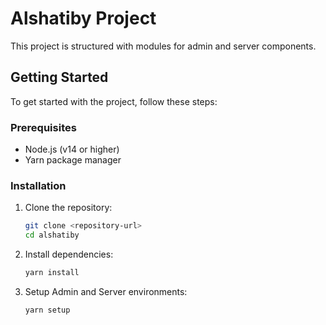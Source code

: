 # Alshatiby Project

This project is structured with modules for admin and server components.

## Getting Started

To get started with the project, follow these steps:

### Prerequisites

- Node.js (v14 or higher)
- Yarn package manager

### Installation

1. Clone the repository:

   ```bash
   git clone <repository-url>
   cd alshatiby
   ```

2. Install dependencies:

   ```bash
   yarn install
   ```

3. Setup Admin and Server environments:
   ```bash
   yarn setup
   ```
